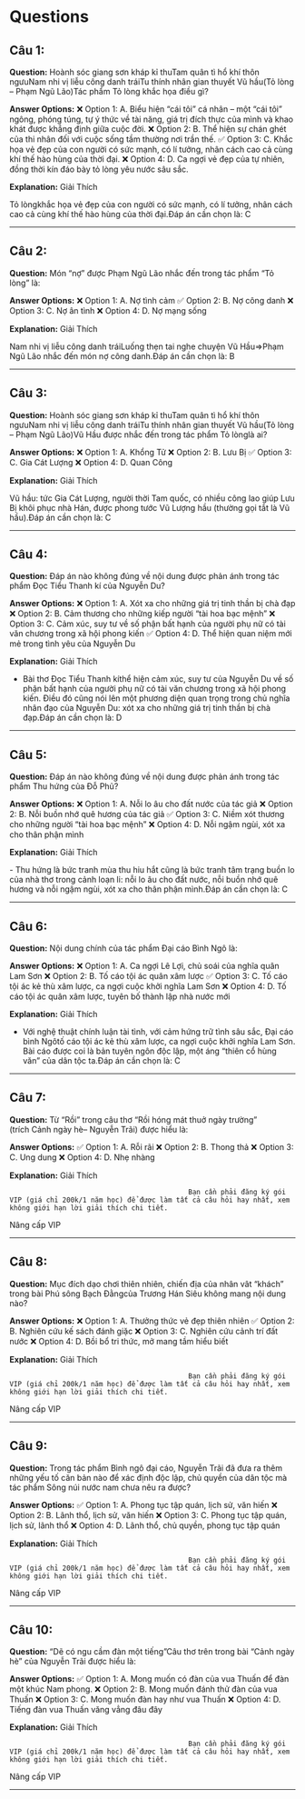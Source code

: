 # Questions

## Câu 1:

**Question:** Hoành sóc giang sơn kháp kỉ thuTam quân tì hổ khí thôn ngưuNam nhi vị liễu công danh tráiTu thính nhân gian thuyết Vũ hầu(Tỏ lòng – Phạm Ngũ Lão)Tác phẩm Tỏ lòng khắc họa điều gì?

**Answer Options:**
❌ Option 1: A. Biểu hiện “cái tôi” cá nhân – một “cái tôi” ngông, phóng túng, tự ý thức về tài năng, giá trị đích thực của mình và khao khát được khẳng định giữa cuộc đời.
❌ Option 2: B. Thể hiện sự chán ghét của thi nhân đối với cuộc sống tầm thường nơi trần thế.
✅ Option 3: C. Khắc họa vẻ đẹp của con người có sức mạnh, có lí tưởng, nhân cách cao cả cùng khí thế hào hùng của thời đại.
❌ Option 4: D. Ca ngợi vẻ đẹp của tự nhiên, đồng thời kín đáo bày tỏ lòng yêu nước sâu sắc.

**Explanation:** Giải Thích


Tỏ lòngkhắc họa vẻ đẹp của con người có sức mạnh, có lí tưởng, nhân cách cao cả cùng khí thế hào hùng của thời đại.Đáp án cần chọn là: C

---

## Câu 2:

**Question:** Món “nợ” được Phạm Ngũ Lão nhắc đến trong tác phẩm “Tỏ lòng” là:

**Answer Options:**
❌ Option 1: A. Nợ tình cảm
✅ Option 2: B. Nợ công danh
❌ Option 3: C. Nợ ân tình
❌ Option 4: D. Nợ mạng sống

**Explanation:** Giải Thích


Nam nhi vị liễu công danh tráiLuống thẹn tai nghe chuyện Vũ Hầu=>Phạm Ngũ Lão nhắc đến món nợ công danh.Đáp án cần chọn là: B

---

## Câu 3:

**Question:** Hoành sóc giang sơn kháp kỉ thuTam quân tì hổ khí thôn ngưuNam nhi vị liễu công danh tráiTu thính nhân gian thuyết Vũ hầu(Tỏ lòng – Phạm Ngũ Lão)Vũ Hầu được nhắc đến trong tác phẩm Tỏ lònglà ai?

**Answer Options:**
❌ Option 1: A. Khổng Tử
❌ Option 2: B. Lưu Bị
✅ Option 3: C. Gia Cát Lượng
❌ Option 4: D. Quan Công

**Explanation:** Giải Thích


Vũ hầu: tức Gia Cát Lượng, người thời Tam quốc, có nhiều công lao giúp Lưu Bị khôi phục nhà Hán, được phong tước Vũ Lượng hầu (thường gọi tắt là Vũ hầu).Đáp án cần chọn là: C

---

## Câu 4:

**Question:** Đáp án nào không đúng về nội dung được phản ánh trong tác phẩm Đọc Tiểu Thanh kí của Nguyễn Du?

**Answer Options:**
❌ Option 1: A. Xót xa cho những giá trị tinh thần bị chà đạp
❌ Option 2: B. Cảm thương cho những kiếp người “tài hoa bạc mệnh”
❌ Option 3: C. Cảm xúc, suy tư về số phận bất hạnh của người phụ nữ có tài văn chương trong xã hội phong kiến
✅ Option 4: D. Thể hiện quan niệm mới mẻ trong tình yêu của Nguyễn Du

**Explanation:** Giải Thích


- Bài thơ Đọc Tiểu Thanh kíthể hiện cảm xúc, suy tư của Nguyễn Du về số phận bất hạnh của người phụ nữ có tài văn chương trong xã hội phong kiến. Điều đó cũng nói lên một phương diện quan trọng trong chủ nghĩa nhân đạo của Nguyễn Du: xót xa cho những giá trị tinh thần bị chà đạp.Đáp án cần chọn là: D

---

## Câu 5:

**Question:** Đáp án nào không đúng về nội dung được phản ánh trong tác phẩm Thu hứng của Đỗ Phủ?

**Answer Options:**
❌ Option 1: A. Nỗi lo âu cho đất nước của tác giả
❌ Option 2: B. Nỗi buồn nhớ quê hương của tác giả
✅ Option 3: C. Niềm xót thương cho những người “tài hoa bạc mệnh”
❌ Option 4: D. Nỗi ngậm ngùi, xót xa cho thân phận mình

**Explanation:** Giải Thích


- Thu hứng là bức tranh mùa thu hiu hắt cũng là bức tranh tâm trạng buồn lo của nhà thơ trong cảnh loạn li: nỗi lo âu cho đất nước, nỗi buồn nhớ quê hương và nỗi ngậm ngùi, xót xa cho thân phận mình.Đáp án cần chọn là: C

---

## Câu 6:

**Question:** Nội dung chính của tác phẩm Đại cáo Bình Ngô là:

**Answer Options:**
❌ Option 1: A. Ca ngợi Lê Lợi, chủ soái của nghĩa quân Lam Sơn
❌ Option 2: B. Tố cáo tội ác quân xâm lược
✅ Option 3: C. Tố cáo tội ác kẻ thù xâm lược, ca ngợi cuộc khởi nghĩa Lam Sơn
❌ Option 4: D. Tố cáo tội ác quân xâm lược, tuyên bố thành lập nhà nước mới

**Explanation:** Giải Thích


- Với nghệ thuật chính luận tài tình, với cảm hứng trữ tình sâu sắc, Đại cáo bình Ngôtố cáo tội ác kẻ thù xâm lược, ca ngợi cuộc khởi nghĩa Lam Sơn. Bài cáo được coi là bản tuyên ngôn độc lập, một áng “thiên cổ hùng văn” của dân tộc ta.Đáp án cần chọn là: C

---

## Câu 7:

**Question:** Từ “Rồi” trong câu thơ “Rồi hóng mát thuở ngày trường” (trích Cảnh ngày hè– Nguyễn Trãi) được hiểu là:

**Answer Options:**
✅ Option 1: A. Rỗi rãi
❌ Option 2: B. Thong thả
❌ Option 3: C. Ung dung
❌ Option 4: D. Nhẹ nhàng

**Explanation:** Giải Thích




                                                Bạn cần phải đăng ký gói VIP (giá chỉ 200k/1 năm học) để được làm tất cả câu hỏi hay nhất, xem không giới hạn lời giải thích chi tiết.
                                            

Nâng cấp VIP

---

## Câu 8:

**Question:** Mục đích dạo chơi thiên nhiên, chiến địa của nhân vât “khách” trong bài Phú sông Bạch Đằngcủa Trương Hán Siêu không mang nội dung nào?

**Answer Options:**
❌ Option 1: A. Thưởng thức vẻ đẹp thiên nhiên
✅ Option 2: B. Nghiên cứu kế sách đánh giặc
❌ Option 3: C. Nghiên cứu cảnh trí đất nước
❌ Option 4: D. Bồi bổ tri thức, mở mang tầm hiểu biết

**Explanation:** Giải Thích




                                                Bạn cần phải đăng ký gói VIP (giá chỉ 200k/1 năm học) để được làm tất cả câu hỏi hay nhất, xem không giới hạn lời giải thích chi tiết.
                                            

Nâng cấp VIP

---

## Câu 9:

**Question:** Trong tác phẩm Bình ngô đại cáo, Nguyễn Trãi đã đưa ra thêm những yếu tố căn bản nào để xác định độc lập, chủ quyền của dân tộc mà tác phẩm Sông núi nước nam chưa nêu ra được?

**Answer Options:**
✅ Option 1: A. Phong tục tập quán, lịch sử, văn hiến
❌ Option 2: B. Lãnh thổ, lịch sử, văn hiến
❌ Option 3: C. Phong tục tập quán, lịch sử, lãnh thổ
❌ Option 4: D. Lãnh thổ, chủ quyền, phong tục tập quán

**Explanation:** Giải Thích




                                                Bạn cần phải đăng ký gói VIP (giá chỉ 200k/1 năm học) để được làm tất cả câu hỏi hay nhất, xem không giới hạn lời giải thích chi tiết.
                                            

Nâng cấp VIP

---

## Câu 10:

**Question:** “Dẽ có ngu cầm đàn một tiếng”Câu thơ trên trong bài “Cảnh ngày hè” của Nguyễn Trãi được hiểu là:

**Answer Options:**
✅ Option 1: A. Mong muốn có đàn của vua Thuấn để đàn một khúc Nam phong.
❌ Option 2: B. Mong muốn đánh thử đàn của vua Thuấn
❌ Option 3: C. Mong muốn đàn hay như vua Thuấn
❌ Option 4: D. Tiếng đàn vua Thuấn văng vẳng đâu đây

**Explanation:** Giải Thích




                                                Bạn cần phải đăng ký gói VIP (giá chỉ 200k/1 năm học) để được làm tất cả câu hỏi hay nhất, xem không giới hạn lời giải thích chi tiết.
                                            

Nâng cấp VIP

---

